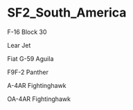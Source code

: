 # SF2_South_America

F-16 Block 30

Lear Jet

Fiat G-59 Aguila

F9F-2 Panther

A-4AR Fightinghawk

OA-4AR Fightinghawk

